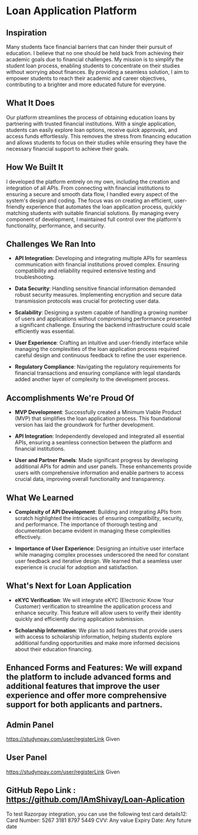# Loan Application Platform

## Inspiration
Many students face financial barriers that can hinder their pursuit of education. I believe that no one should be held back from achieving their academic goals due to financial challenges. My mission is to simplify the student loan process, enabling students to concentrate on their studies without worrying about finances. By providing a seamless solution, I aim to empower students to reach their academic and career objectives, contributing to a brighter and more educated future for everyone.

## What It Does
Our platform streamlines the process of obtaining education loans by partnering with trusted financial institutions. With a single application, students can easily explore loan options, receive quick approvals, and access funds effortlessly. This removes the stress from financing education and allows students to focus on their studies while ensuring they have the necessary financial support to achieve their goals.

## How We Built It
I developed the platform entirely on my own, including the creation and integration of all APIs. From connecting with financial institutions to ensuring a secure and smooth data flow, I handled every aspect of the system's design and coding. The focus was on creating an efficient, user-friendly experience that automates the loan application process, quickly matching students with suitable financial solutions. By managing every component of development, I maintained full control over the platform's functionality, performance, and security.

## Challenges We Ran Into
- **API Integration**: Developing and integrating multiple APIs for seamless communication with financial institutions proved complex. Ensuring compatibility and reliability required extensive testing and troubleshooting.
  
- **Data Security**: Handling sensitive financial information demanded robust security measures. Implementing encryption and secure data transmission protocols was crucial for protecting user data.
  
- **Scalability**: Designing a system capable of handling a growing number of users and applications without compromising performance presented a significant challenge. Ensuring the backend infrastructure could scale efficiently was essential.
  
- **User Experience**: Crafting an intuitive and user-friendly interface while managing the complexities of the loan application process required careful design and continuous feedback to refine the user experience.
  
- **Regulatory Compliance**: Navigating the regulatory requirements for financial transactions and ensuring compliance with legal standards added another layer of complexity to the development process.

## Accomplishments We're Proud Of
- **MVP Development**: Successfully created a Minimum Viable Product (MVP) that simplifies the loan application process. This foundational version has laid the groundwork for further development.
  
- **API Integration**: Independently developed and integrated all essential APIs, ensuring a seamless connection between the platform and financial institutions.
  
- **User and Partner Panels**: Made significant progress by developing additional APIs for admin and user panels. These enhancements provide users with comprehensive information and enable partners to access crucial data, improving overall functionality and transparency.

## What We Learned
- **Complexity of API Development**: Building and integrating APIs from scratch highlighted the intricacies of ensuring compatibility, security, and performance. The importance of thorough testing and documentation became evident in managing these complexities effectively.
  
- **Importance of User Experience**: Designing an intuitive user interface while managing complex processes underscored the need for constant user feedback and iterative design. We learned that a seamless user experience is crucial for adoption and satisfaction.

## What's Next for Loan Application
- **eKYC Verification**: We will integrate eKYC (Electronic Know Your Customer) verification to streamline the application process and enhance security. This feature will allow users to verify their identity quickly and efficiently during application submission.
  
- **Scholarship Information**: We plan to add features that provide users with access to scholarship information, helping students explore additional funding opportunities and make more informed decisions about their education financing.
  
 **Enhanced Forms and Features**: We will expand the platform to include advanced forms and additional features that improve the user experience and offer more comprehensive support for both applicants and partners.
- 

## Admin Panel

https://studynpay.com/user/registerLink Given


## User Panel
https://studynpay.com/user/registerLink Given

## GitHub Repo Link : https://github.com/IAmShivay/Loan-Aplication

To test Razorpay integration, you can use the following test card details12: Card Number: 5267 3181 8797 5449 CVV: Any value Expiry Date: Any future date
